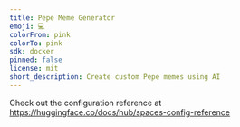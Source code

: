 ```yaml
---
title: Pepe Meme Generator
emoji: 💻
colorFrom: pink
colorTo: pink
sdk: docker
pinned: false
license: mit
short_description: Create custom Pepe memes using AI
---
```


Check out the configuration reference at https://huggingface.co/docs/hub/spaces-config-reference
